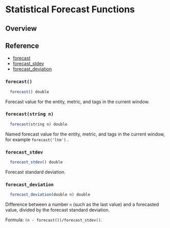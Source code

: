 # Statistical Forecast Functions

## Overview

## Reference

* [forecast](#forecast)
* [forecast_stdev](#forecast_stdev)
* [forecast_deviation](#forecast_deviation)

### `forecast()`

```javascript
  forecast() double
```
Forecast value for the entity, metric, and tags in the current window.

### `forecast(string n)`

```javascript
  forecast(string n) double
```
Named forecast value for the entity, metric, and tags in the current window, for example `forecast('ltm')` .

### `forecast_stdev`

```javascript
  forecast_stdev() double
```
Forecast standard deviation.

### `forecast_deviation`

```javascript
  forecast_deviation(double n) double
```
Difference between a number `n` (such as the last value) and a forecasted value, divided by the forecast standard deviation.

Formula: `(n - forecast())/forecast_stdev()`.
